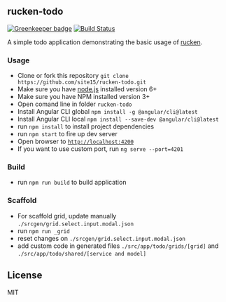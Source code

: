 ## rucken-todo

[![Greenkeeper badge](https://badges.greenkeeper.io/site15/rucken.svg)](https://greenkeeper.io/)
[![Build Status][travis-image]][travis-url]


A simple todo application demonstrating the basic usage of [rucken](https://github.com/site15/rucken).


### Usage
- Clone or fork this repository `git clone https://github.com/site15/rucken-todo.git`
- Make sure you have [node.js](https://nodejs.org/) installed version 6+
- Make sure you have NPM installed version 3+
- Open comand line in folder `rucken-todo`
- Install Angular CLI global `npm install -g @angular/cli@latest`
- Install Angular CLI local `npm install --save-dev @angular/cli@latest`
- run `npm install` to install project dependencies
- run `npm start` to fire up dev server
- Open browser to [`http://localhost:4200`](http://localhost:4200)
- If you want to use custom port, run `ng serve --port=4201`

### Build
- run `npm run build` to build application


### Scaffold
- For scaffold grid, update manually `./srcgen/grid.select.input.modal.json`
- run `npm run _grid`
- reset changes on `./srcgen/grid.select.input.modal.json`
- add custom code in generated files `./src/app/todo/grids/[grid]` and `./src/app/todo/shared/[service and model]`

## License

MIT

[travis-image]: https://travis-ci.org/site15/rucken-todo.svg?branch=develop
[travis-url]: https://travis-ci.org/site15/rucken-todo

